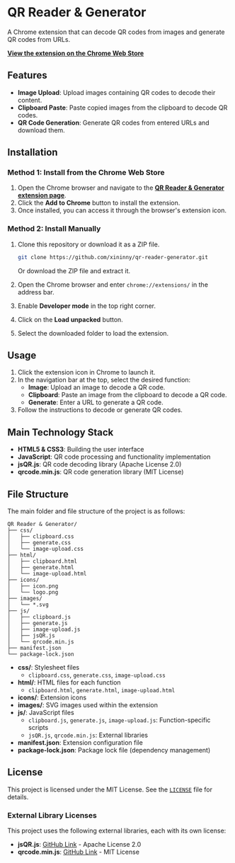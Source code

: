 # QR Reader & Generator

A Chrome extension that can decode QR codes from images and generate QR codes from URLs.

[**View the extension on the Chrome Web Store**](https://chromewebstore.google.com/detail/qr-reader-generator/ijpcbkmfaeepjimbaadgiafalbakolmg)

## Features

- **Image Upload**: Upload images containing QR codes to decode their content.
- **Clipboard Paste**: Paste copied images from the clipboard to decode QR codes.
- **QR Code Generation**: Generate QR codes from entered URLs and download them.

## Installation

### Method 1: Install from the Chrome Web Store

1. Open the Chrome browser and navigate to the [**QR Reader & Generator extension page**](https://chromewebstore.google.com/detail/qr-reader-generator/ijpcbkmfaeepjimbaadgiafalbakolmg).
2. Click the **Add to Chrome** button to install the extension.
3. Once installed, you can access it through the browser's extension icon.

### Method 2: Install Manually

1. Clone this repository or download it as a ZIP file.

   ```bash
   git clone https://github.com/xininny/qr-reader-generator.git
   ```

   Or download the ZIP file and extract it.

2. Open the Chrome browser and enter `chrome://extensions/` in the address bar.
3. Enable **Developer mode** in the top right corner.
4. Click on the **Load unpacked** button.
5. Select the downloaded folder to load the extension.

## Usage

1. Click the extension icon in Chrome to launch it.
2. In the navigation bar at the top, select the desired function:
   - **Image**: Upload an image to decode a QR code.
   - **Clipboard**: Paste an image from the clipboard to decode a QR code.
   - **Generate**: Enter a URL to generate a QR code.
3. Follow the instructions to decode or generate QR codes.

## Main Technology Stack

- **HTML5 & CSS3**: Building the user interface
- **JavaScript**: QR code processing and functionality implementation
- **jsQR.js**: QR code decoding library (Apache License 2.0)
- **qrcode.min.js**: QR code generation library (MIT License)

## File Structure

The main folder and file structure of the project is as follows:

```
QR Reader & Generator/
├── css/
│   ├── clipboard.css
│   ├── generate.css
│   └── image-upload.css
├── html/
│   ├── clipboard.html
│   ├── generate.html
│   └── image-upload.html
├── icons/
│   ├── icon.png
│   └── logo.png
├── images/
│   └── *.svg
├── js/
│   ├── clipboard.js
│   ├── generate.js
│   ├── image-upload.js
│   ├── jsQR.js
│   └── qrcode.min.js
├── manifest.json
└── package-lock.json
```

- **css/**: Stylesheet files
  - `clipboard.css`, `generate.css`, `image-upload.css`
- **html/**: HTML files for each function
  - `clipboard.html`, `generate.html`, `image-upload.html`
- **icons/**: Extension icons
- **images/**: SVG images used within the extension
- **js/**: JavaScript files
  - `clipboard.js`, `generate.js`, `image-upload.js`: Function-specific scripts
  - `jsQR.js`, `qrcode.min.js`: External libraries
- **manifest.json**: Extension configuration file
- **package-lock.json**: Package lock file (dependency management)

## License

This project is licensed under the MIT License. See the [`LICENSE`](LICENSE) file for details.

### External Library Licenses

This project uses the following external libraries, each with its own license:

- **jsQR.js**: [GitHub Link](https://github.com/cozmo/jsQR) - Apache License 2.0
- **qrcode.min.js**: [GitHub Link](https://github.com/davidshimjs/qrcodejs) - MIT License
